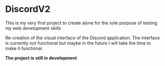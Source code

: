 # DiscordV2

This is my very first project to create alone for the sole purpose of testing my web development skills

Re-creation of the visual interface of the Discord application. The interface is currently not functional but maybe in the future I will take the time to make it functional.

**The project is still in development**
